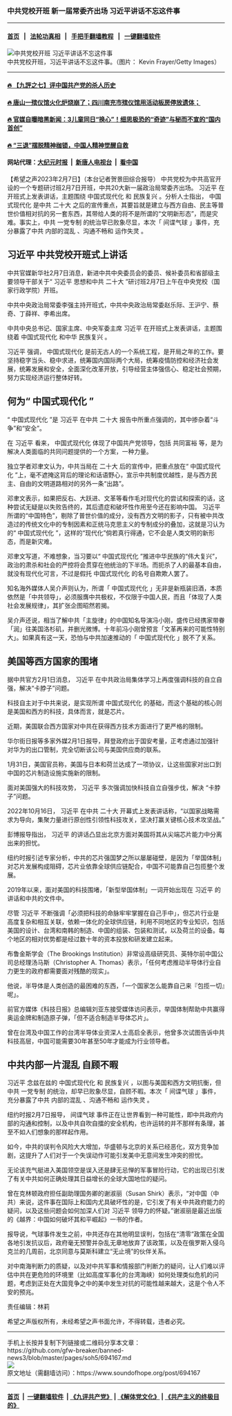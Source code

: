 ### 中共党校开班 新一届常委齐出场 习近平讲话不忘这件事
------------------------

#### [首页](https://github.com/gfw-breaker/banned-news3/blob/master/README.md) &nbsp;&nbsp;|&nbsp;&nbsp; [法轮功真相](https://github.com/begood0513/basic/blob/master/README.md)  &nbsp;&nbsp;|&nbsp;&nbsp; [手把手翻墙教程](https://github.com/gfw-breaker/guides/wiki)  &nbsp;&nbsp;|&nbsp;&nbsp; [一键翻墙软件](https://github.com/gfw-breaker/nogfw/blob/master/README.md)  



<div><img alt="中共党校开班 习近平讲话不忘这件事" src="https://img.soundofhope.org/2023-02/gettyimages-1346548951-1675803394449.jpg"/>
<br/><figcaption class="caption">
 中共党校开班，习近平讲话不忘这件事。（图片： Kevin Frayer/Getty Images）
</figcaption></div><hr/>

#### [ 🔥  【九評之七】评中国共产党的杀人历史](http://45.63.98.24:10000/videos/res1/news/../../res/jiuping/index.html?202302080740)

#### [ 🔥  唐山一殡仪馆火化炉烧崩了；四川南充市殡仪馆用活动板房停放遗体；](http://45.63.98.24:10000/videos/res1/news/../../res1/corona/index.html?202302080740)

#### [ 🔥  官媒自曝暗黑新闻：3儿童同日“换心”！细思极恐的“奇迹”与秘而不宣的“国内首创”](http://45.63.98.24:10000/videos/res1/news/../../res/Organs/index.html?202302080740)

#### [ 🔥  “三退”摆脱精神枷锁，中国人精神觉醒自救](http://45.63.98.24:10000/videos/res1/news/../../res1/tui/index.html?202302080740)

#### 网站代理：[大纪元时报](http://45.63.98.24:85/gb/?202302080740) &nbsp;|&nbsp; [新唐人电视台](http://45.63.98.24:8808/gb/?202302080740) &nbsp;|&nbsp; [看中国](http://45.63.98.24:8300/?202302080740)

<div><div class="Content__Wrapper sc-1bvya0-0 elmmKw article_body" data-checkusr="" itemprop="articleBody">
 <div id="post_place_1">
 </div>
 <p class="meta-top">
  <span class="meta">
   【希望之声2023年2月7日】（本台记者贺景田综合报导）
  </span>
  中共党校为中共高官开设的一个专题研讨班2月7日开班，中共20大新一届政治局常委齐出场。
  <ok href="/term/1063">
   习近平
  </ok>
  在开班式上发表讲话，主题围绕
  <ok href="/term/797367">
   中国式现代化
  </ok>
  和
  <ok href="/term/15023">
   民族复兴
  </ok>
  。分析人士指出，
  <ok href="/term/797367">
   中国式现代化
  </ok>
  是中共
  <ok href="/term/294559">
   二十大
  </ok>
  之后的宣传重点，其要旨就是建立与西方自由、民主等普世价值相对抗的另一套东西，其带给人类的将不是所谓的“文明新形态”，而是灾难。事实上，中共
  <ok href="/term/80155">
   一党专制
  </ok>
  的统治早已败象尽显，本次「
  <ok href="/term/834957">
   间谍气球
  </ok>
  」事件，充分暴露了中共
  <ok href="/term/836604">
   内部的混乱
  </ok>
  、沟通不畅和
  <ok href="/term/836607">
   运作失灵
  </ok>
  。
 </p>
 <h2>
  <strong>
   <ok href="/term/1063">
    习近平
   </ok>
   中共党校开班式上讲话
  </strong>
 </h2>
 <p>
  中共官媒新华社2月7日消息，新进中共中央委员会的委员、候补委员和省部级主要领导干部关于“
  <ok href="/term/1063">
   习近平
  </ok>
  思想和中共
  <ok href="/term/294559">
   二十大
  </ok>
  ”研讨班2月7日上午在中央党校（国家行政学院）开班。
 </p>
 <p>
  中共中央政治局常委李强主持开班式，中共中央政治局常委赵乐际、王沪宁、蔡奇、丁薛祥、李希出席。
 </p>
 <p>
  中共中央总书记、国家主席、中央军委主席
  <ok href="/term/1063">
   习近平
  </ok>
  在开班式上发表讲话，主题围绕着
  <ok href="/term/797367">
   中国式现代化
  </ok>
  和中华
  <ok href="/term/15023">
   民族复兴
  </ok>
  。
 </p>
 <p>
  <ok href="/term/1063">
   习近平
  </ok>
  强调，
  <ok href="/term/797367">
   中国式现代化
  </ok>
  是前无古人的一个系统工程，是开局之年的工作。要坚持稳字当头、稳中求进，统筹国内国际两个大局，统筹疫情防控和经济社会发展，统筹发展和安全，全面深化改革开放，引导经营主体强信心、稳定社会预期，努力实现经济运行整体好转。
 </p>
 <h2>
  <strong>
   何为“
   <ok href="/term/797367">
    中国式现代化
   </ok>
   ”
  </strong>
 </h2>
 <p>
  “
  <ok href="/term/797367">
   中国式现代化
  </ok>
  ”是
  <ok href="/term/1063">
   习近平
  </ok>
  在中共
  <ok href="/term/294559">
   二十大
  </ok>
  报告中所重点强调的，其中掺杂着“斗争”和“安全”。
 </p>
 <p>
  在
  <ok href="/term/1063">
   习近平
  </ok>
  看来，
  <ok href="/term/797367">
   中国式现代化
  </ok>
  体现了中国共产党领导，包括
  <ok href="/term/594488">
   共同富裕
  </ok>
  等，是为解决人类面临的共同问题提供的一个方案，一种力量。
 </p>
 <p>
  独立学者邓聿文认为，中共当局在
  <ok href="/term/294559">
   二十大
  </ok>
  后的宣传中，把重点放在“
  <ok href="/term/797367">
   中国式现代化
  </ok>
  ”上，毫不遮掩这背后的理论和话语野心，宣示中共制度优越性，是与西方民主、自由的文明道路相对的另外一条“出路”。
 </p>
 <p>
  邓聿文表示，如果把反右、大跃进、文革等看作毛对现代化的尝试和探索的话，这种尝试无疑是以失败告终的，其后遗症和破坏性作用至今还在影响中国。
  <ok href="/term/1063">
   习近平
  </ok>
  所谓的“中国特色”，剔除了普世价值的成分，没有西方文明的影子，只有被中共改造过的传统文化中的专制因素和正统马克思主义的专制成分的叠加，这就是习认为的“
  <ok href="/term/797367">
   中国式现代化
  </ok>
  ”，这样的“现代化”倘若真行得通，它不会是人类文明的新形态，而是新灾难。
 </p>
 <p>
  邓聿文写道，不难想象，当习要以“
  <ok href="/term/797367">
   中国式现代化
  </ok>
  ”推进中华民族的“伟大复兴”，政治的肃杀和社会的严控将会贯穿在他统治的下半场。而扼杀了人的最基本自由，就没有现代化可言，不过是假托
  <ok href="/term/797367">
   中国式现代化
  </ok>
  的名号自欺欺人罢了。
 </p>
 <p>
  知名海外媒体人吴介声则认为，所谓「
  <ok href="/term/797367">
   中国式现代化
  </ok>
  」无非是新瓶装旧酒，本质依然是「中共领导」，必须服膺中共极权，不仅限于中国人民，而且「体现了人类社会发展规律」，其扩张企图昭然若揭。
 </p>
 <p>
  吴介声还说，相当了解中共「主旋律」的中国知名导演冯小刚，盛传已经携家带眷「润」往美国洛杉矶，并删光微博。十年前冯小刚曾预言「文革再来的可能性特别大」。如果真有这一天，恐怕与中共加速推动的「
  <ok href="/term/797367">
   中国式现代化
  </ok>
  」脱不了关系。
 </p>
 <h2>
  <strong>
   美国等西方国家的围堵
  </strong>
 </h2>
 <p>
  据中共官方2月1日消息，
  <ok href="/term/1063">
   习近平
  </ok>
  在中共政治局集体学习上再度强调科技的自立自强，解决“卡脖子”问题。
 </p>
 <p>
  科技自主对于中共来说，是实现所谓
  <ok href="/term/797367">
   中国式现代化
  </ok>
  的基础，而这个基础的核心则是美国和西方的科技，具体而言，就是芯片。
 </p>
 <p>
  近期，美国联合西方国家对中共在获得西方技术方面进行了更严格的限制。
 </p>
 <p>
  华尔街日报等多家外媒2月1日报导，拜登政府出于国安考量，正考虑通过加强针对华为的出口管制，完全切断该公司与美国供应商的联系。
 </p>
 <p>
  1月31日，美国官员称，美国与日本和荷兰达成了一项协议，让这些国家对出口到中国的芯片制造设施实施新的限制。
 </p>
 <p>
  面对美国强大的科技攻势，
  <ok href="/term/1063">
   习近平
  </ok>
  多次强调加快科技自立自强步伐，解决 “卡脖子”问题。
 </p>
 <p>
  2022年10月16日，
  <ok href="/term/1063">
   习近平
  </ok>
  在中共
  <ok href="/term/294559">
   二十大
  </ok>
  开幕式上发表讲话称，“以国家战略需求为导向，集聚力量进行原创性引领性科技攻关，坚决打赢关键核心技术攻坚战。”
 </p>
 <p>
  彭博报导指出，
  <ok href="/term/1063">
   习近平
  </ok>
  的讲话凸显出北京方面对美国将其从尖端芯片能力中分离出来的担忧。
 </p>
 <p>
  纽约时报引述专家分析，中共的芯片强国梦之所以屡屡碰壁，是因为「举国体制」对芯片发展构成阻碍，芯片业依靠全球供应链配合，中国不可能靠自己包揽整个发展。
 </p>
 <p>
  2019年以来，面对美国的科技围堵，「新型举国体制」一词开始出现在
  <ok href="/term/1063">
   习近平
  </ok>
  的讲话和中共的文件中。
 </p>
 <p>
  尽管
  <ok href="/term/1063">
   习近平
  </ok>
  不断强调「必须把科技的命脉牢牢掌握在自己手中」，但芯片行业是高度复杂和相互关联，依赖一体化的全球供应链，利用不同地区的专业知识，包括美国的设计、台湾和南韩的制造、中国的组装、包装和测试，以及荷兰的设备。每个地区的相对优势都是经过数十年的资本投放和研发建立起来。
 </p>
 <p>
  布鲁金斯学会（The Brookings Institution）非常设高级研究员、英特尔前中国公司总经理汤马斯（Christopher A. Thomas）表示，「任何考虑推动半导体行业自力更生的政府都需要面对残酷的现实」。
 </p>
 <p>
  他说，半导体是人类创造的最困难的东西，「一个国家怎么能靠自己来『包揽一切』呢」。
 </p>
 <p>
  前官方媒体《科技日报》总编辑刘亚东接受媒体访问表示，举国体制帮助中共赢得奥运金牌和制造原子弹，「但不适合制造半导体芯片」。
 </p>
 <p>
  曾在台湾及中国工作的台湾半导体业资深人士高启全表示，他曾多次试图告诉中共科技高层，中国可能需要30年甚至50年才能成为行业领导者。
 </p>
 <h2>
  <strong>
   中共内部一片混乱 自顾不暇
  </strong>
 </h2>
 <p>
  <ok href="/term/1063">
   习近平
  </ok>
  念兹在兹的
  <ok href="/term/797367">
   中国式现代化
  </ok>
  和
  <ok href="/term/15023">
   民族复兴
  </ok>
  ，以图与美国和西方文明抗衡，但中共
  <ok href="/term/80155">
   一党专制
  </ok>
  的统治，却早已败象尽显，自顾不暇。本次「
  <ok href="/term/834957">
   间谍气球
  </ok>
  」事件，充分暴露了中共
  <ok href="/term/836604">
   内部的混乱
  </ok>
  、沟通不畅和
  <ok href="/term/836607">
   运作失灵
  </ok>
  。
 </p>
 <p>
  纽约时报2月7日报导，
  <ok href="/term/834957">
   间谍气球
  </ok>
  事件正在让世界看到一种可能性，即中共政府内部的沟通和控制，以及中共自吹自擂的安全机构，也许运转的并不那样有条理，甚至不如人们想象的那样起作用。
 </p>
 <p>
  如今，中共的误判令风险大大增加，华盛顿与北京的关系已经恶化，双方竞争加剧，这提升了人们对于一个失误动作可能引发美中无意间发生冲突的担忧。
 </p>
 <p>
  无论该充气艇进入美国领空是误入还是肆无忌惮的军事冒险行动，它的出现已引发了有关中共如何正确处理其日益增长的全球大国地位的疑问。
 </p>
 <p>
  曾在克林顿政府担任副助理国务卿的谢淑丽（Susan Shirk）表示，“对中国（中共）来说，这件事在国际上和国内尤具破坏性的是，它引发了有关中共政府能力的疑问，以及这些问题会如何加深人们对
  <ok href="/term/1063">
   习近平
  </ok>
  领导力的怀疑。”谢淑丽是最近出版的《越界：中国如何破坏其和平崛起》一书的作者。
 </p>
 <p>
  报导说，气球事件发生之前，中共还存在其他明显误判，包括在“清零”政策在全国各地引发抗议后，政府毫无预警并杂乱无章地放弃了该政策，以及在俄罗斯入侵乌克兰的几周前，北京同意与莫斯科建立“无止境”的伙伴关系。
 </p>
 <p>
  对中南海判断力的质疑，以及对中共军事和情报部门判断力的疑问，让人们难以评估中共在更危险的环境里（比如高度军事化的台湾海峡）如何处理类似危机的问题，考虑到正处在大国竞争之中的美中发生对抗的可能性越来越大，这是个令人不安的预兆。
 </p>
 <p class="meta-btm">
  责任编辑：林莉
 </p>
 <p class="meta-btm">
  希望之声版权所有，未经希望之声书面允许，不得转载，违者必究。
 </p>
</div>
</div>
<hr/>
手机上长按并复制下列链接或二维码分享本文章：<br/>
https://github.com/gfw-breaker/banned-news3/blob/master/pages/soh5/694167.md <br/>
<a href='https://github.com/gfw-breaker/banned-news3/blob/master/pages/soh5/694167.md'><img src='https://github.com/gfw-breaker/banned-news3/blob/master/pages/soh5/694167.md.png'/></a> <br/>
原文地址（需翻墙访问）：https://www.soundofhope.org/post/694167


------------------------
#### [首页](https://github.com/gfw-breaker/banned-news3/blob/master/README.md) &nbsp;|&nbsp; [一键翻墙软件](https://github.com/gfw-breaker/nogfw/blob/master/README.md) &nbsp;| [《九评共产党》](https://github.com/gfw-breaker/9ping.md/blob/master/README.md#九评之一评共产党是什么) | [《解体党文化》](https://github.com/gfw-breaker/jtdwh.md/blob/master/README.md) | [《共产主义的终极目的》](https://github.com/gfw-breaker/gczydzjmd.md/blob/master/README.md)


<img src='http://gfw-breaker.win/banned-news3/pages/soh5/694167.md' width='0px' height='0px'/>